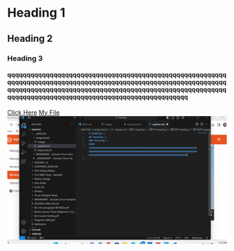 # Heading 1
## Heading 2
### Heading 3
#### qqqqqqqqqqqqqqqqqqqqqqqqqqqqqqqqqqqqqqqqqqqqqqqqqqqqqqqqqqqqqqqqqqqqqqqqqqqqqqqqqqqqqqqqqqqqqqqqqqqqqqqqqqqqqqqqqqqqqqqqqqqqqqqqqqqqqqqqqqqqqqqqqqqqqqqqqqqqqqqqqqqqqqqqqqqqqqqqqqqqqqqqqqqqqqqqqqqqqqqqqqqqqqqqqqqqqqqqqq
[Click Here](https://www.scheels.com)
[My File](./responses.txt)
![Screenshot](./images/WebDesign-ss.png)
